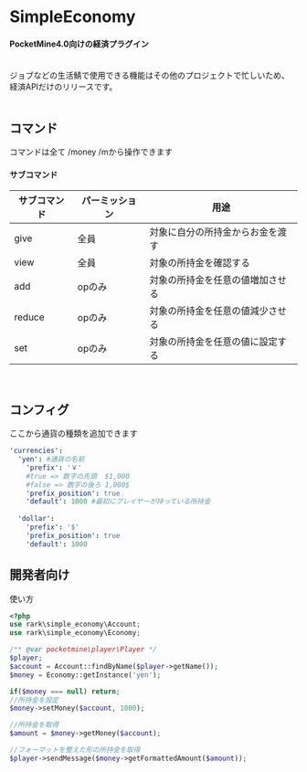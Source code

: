 # SimpleEconomy
#### PocketMine4.0向けの経済プラグイン
<br>
ジョブなどの生活鯖で使用できる機能はその他のプロジェクトで忙しいため、<br>
経済APIだけのリリースです。<br>
<br>

## コマンド

コマンドは全て /money /mから操作できます

#### サブコマンド

| サブコマンド | パーミッション | 用途 |
| ---- | ---- | ---- |
| give | 全員 | 対象に自分の所持金からお金を渡す |
| view | 全員 | 対象の所持金を確認する |
| add | opのみ | 対象の所持金を任意の値増加させる |
| reduce | opのみ | 対象の所持金を任意の値減少させる | 
| set | opのみ | 対象の所持金を任意の値に設定する |

<br>


## コンフィグ
ここから通貨の種類を追加できます

```yml
'currencies':
  'yen': #通貨の名前
    'prefix': '￥'
    #true => 数字の先頭  $1,000
    #false => 数字の後ろ 1,000$
    'prefix_position': true
    'default': 1000 #最初にプレイヤーが持っている所持金
    
  'dollar': 
    'prefix': '$'
    'prefix_position': true
    'default': 1000
```

## 開発者向け
使い方
```php
<?php
use rark\simple_economy\Account;
use rark\simple_economy\Economy;

/** @var pocketmine\player\Player */
$player;
$account = Account::findByName($player->getName());
$money = Economy::getInstance('yen');

if($money === null) return;
//所持金を設定
$money->setMoney($account, 1000);

//所持金を取得
$amount = $money->getMoney($account);

//フォーマットを整えた形の所持金を取得
$player->sendMessage($money->getFormattedAmount($amount));

```